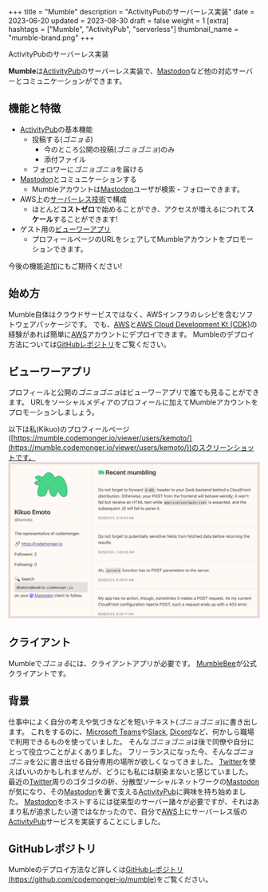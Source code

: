 +++
title = "Mumble"
description = "ActivityPubのサーバーレス実装"
date = 2023-06-20
updated = 2023-08-30
draft = false
weight = 1
[extra]
hashtags = ["Mumble", "ActivityPub", "serverless"]
thumbnail_name = "mumble-brand.png"
+++

ActivityPubのサーバーレス実装

<!-- more -->

**Mumble**は[ActivityPub](https://activitypub.rocks)のサーバーレス実装で、[Mastodon](https://joinmastodon.org/)など他の対応サーバーとコミュニケーションができます。

## 機能と特徴

- [ActivityPub](https://activitypub.rocks)の基本機能
    - 投稿する(_ゴニョる_)
        - 今のところ公開の投稿(_ゴニョゴニョ_)のみ
        - 添付ファイル
    - フォロワーに*ゴニョゴニョ*を届ける
- [Mastodon](https://joinmastodon.org/)とコミュニケーションする
    - Mumbleアカウントは[Mastodon](https://joinmastodon.org/)ユーザが検索・フォローできます。
- AWS上の[サーバーレス技術](https://aws.amazon.com/serverless/)で構成
    - ほとんど**コストゼロ**で始めることができ、アクセスが増えるにつれて**スケール**することができます!
- ゲスト用の[ビューワーアプリ](#ビューワーアプリ)
    - プロフィールページのURLをシェアしてMumbleアカウントをプロモーションできます。

今後の機能追加にもご期待ください!

## 始め方

Mumble自体はクラウドサービスではなく、AWSインフラのレシピを含むソフトウェアパッケージです。
でも、[AWS](https://aws.amazon.com)と[AWS Cloud Development Kt (CDK)](https://aws.amazon.com/cdk/)の経験があれば簡単に[AWS](https://aws.amazon.com)アカウントにデプロイできます。
Mumbleのデプロイ方法については[GitHubレポジトリ](https://github.com/codemonger-io/mumble)をご覧ください。

## ビューワーアプリ

プロフィールと公開の*ゴニョゴニョ*はビューワーアプリで誰でも見ることができます。
URLをソーシャルメディアのプロフィールに加えてMumbleアカウントをプロモーションしましょう。

以下は私(Kikuo)のプロフィールページ([https://mumble.codemonger.io/viewer/users/kemoto/](https://mumble.codemonger.io/viewer/users/kemoto/))のスクリーンショットです。
![viewer app](./viewer-app.png)

## クライアント

Mumbleで*ゴニョる*には、クライアントアプリが必要です。
[MumbleBee](../mumble-bee/)が公式クライアントです。

## 背景

仕事中によく自分の考えや気づきなどを短いテキスト(_ゴニョゴニョ_)に書き出します。
これをするのに、[Microsoft Teams](https://www.microsoft.com/en-us/microsoft-teams/group-chat-software)や[Slack](https://slack.com/), [Dicord](https://discord.com)など、何かしら職場で利用できるものを使っていました。
そんな*ゴニョゴニョ*は後で同僚や自分にとって役立つことがよくありました。
フリーランスになった今、そんな*ゴニョゴニョ*を公に書き出せる自分専用の場所が欲しくなってきました。
[Twitter](https://twitter.com)を使えばいいのかもしれませんが、どうにも私には馴染まないと感じていました。
最近の[Twitter](https://twitter.com)周りのゴタゴタの折、分散型ソーシャルネットワークの[Mastodon](https://joinmastodon.org)が気になり、その[Mastodon](https://joinmastodon.org)を裏で支える[ActivityPub](https://www.w3.org/TR/activitypub/)に興味を持ち始めました。
[Mastodon](https://joinmastodon.org)をホストするには従来型のサーバー諸々が必要ですが、それはあまり私が追求したい道ではなかったので、自分で[AWS](https://aws.amazon.com)上にサーバーレス版の[ActivityPub](https://www.w3.org/TR/activitypub/)サービスを実装することにしました。

## GitHubレポジトリ

Mumbleのデプロイ方法など詳しくは[GitHubレポジトリ(https://github.com/codemonger-io/mumble)](https://github.com/codemonger-io/mumble)をご覧ください。